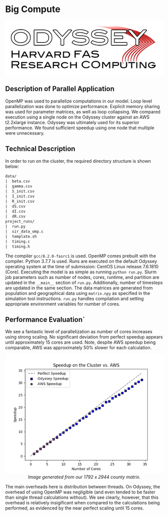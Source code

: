 # Big Compute
<p align="center">
<img src="https://github.com/not-a-hot-dog/parallelized-disease-modeling/blob/gh-pages/_images/odyssey_branding.png"/>
</p>

## Description of Parallel Application
OpenMP was used to parallelize computations in our model.
Loop level parallelization was done to optimize performance.
Explicit memory sharing was used for parameter matrices, as well as loop collapsing.
We compared execution using a single node on the Odyssey cluster against an AWS t2.2xlarge instance.
Odyssey was ultimately used for its superior performance.
We found sufficient speedup using one node that multiple were unnecessary.

## Technical Description
In order to run on the cluster, the required directory structure is shown below:

```
data/
|  beta.csv
|  gamma.csv
|  S_init.csv
|  I_init.csv
|  R_init.csv
|  dS.csv
|  dI.csv
|  dR.csv
project_runs/
|  run.py
|  sir_data_omp.c
|  template.sh
|  timing.c
|  timing.h
```

The compiler `gcc/8.2.0-fasrc1` is used. OpenMP comes prebuilt with the compiler.
Python 3.7.7 is used.
Runs are executed on the default Odyssey operating system at the time of submission: CentOS Linux release 7.6.1810 (Core).
Executing the model is as simple as running `python run.py`.
Slurm job parameters such as number of nodes, cores, runtime, and partition are updated in the `__main__` section of `run.py`.
Additionally, number of timesteps are updated in the same section.
The data matrices are generated from population and geographical data using `matrix.npy` as specified in the simulation tool instructions.
`run.py` handles compilation and setting appropriate environment variables for number of cores.

## Performance Evaluation`
We see a fantastic level of parallelization as number of cores increases using strong scaling.
No significant deviation from perfect speedup appears until approximately 15 cores are used.
Note, despite AWS speedup being comparable, AWS was approximately 50% slower for each calculation.
<p align="center">
<img src="https://raw.githubusercontent.com/not-a-hot-dog/parallelized-disease-modeling/gh-pages/_images/cluster_speedup.png" alt>
<em>Image generated from our 1792 x 2944 county matrix.</em>
</p>

The main overheads here is distribution between threads.
On Odyssey, the  overhead of using OpenMP was negligible (and even tended to be faster than single thread calculations without).
We see clearly, however, that this overhead is relatively insigificant when compared to the calculations being performed, as evidenced by the near perfect scaling until 15 cores.
